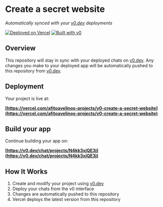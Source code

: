 # Create a secret website

*Automatically synced with your [v0.dev](https://v0.dev) deployments*

[![Deployed on Vercel](https://img.shields.io/badge/Deployed%20on-Vercel-black?style=for-the-badge&logo=vercel)](https://vercel.com/afitoavelinos-projects/v0-create-a-secret-website)
[![Built with v0](https://img.shields.io/badge/Built%20with-v0.dev-black?style=for-the-badge)](https://v0.dev/chat/projects/N4kk3xjQE3j)

## Overview

This repository will stay in sync with your deployed chats on [v0.dev](https://v0.dev).
Any changes you make to your deployed app will be automatically pushed to this repository from [v0.dev](https://v0.dev).

## Deployment

Your project is live at:

**[https://vercel.com/afitoavelinos-projects/v0-create-a-secret-website](https://vercel.com/afitoavelinos-projects/v0-create-a-secret-website)**

## Build your app

Continue building your app on:

**[https://v0.dev/chat/projects/N4kk3xjQE3j](https://v0.dev/chat/projects/N4kk3xjQE3j)**

## How It Works

1. Create and modify your project using [v0.dev](https://v0.dev)
2. Deploy your chats from the v0 interface
3. Changes are automatically pushed to this repository
4. Vercel deploys the latest version from this repository